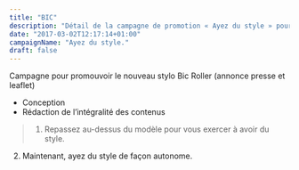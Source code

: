 ```yaml
---
title: "BIC"
description: "Détail de la campagne de promotion « Ayez du style » pour BIC"
date: "2017-03-02T12:17:14+01:00"
campaignName: "Ayez du style."
draft: false
---
```


Campagne pour promouvoir le nouveau stylo Bic Roller (annonce presse et leaflet)

- Conception
- Rédaction de l’intégralité des contenus

> 1) Repassez au-dessus du modèle pour vous exercer à avoir du style.  
  2) Maintenant, ayez du style de façon autonome.
